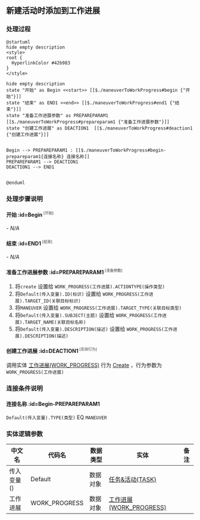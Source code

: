 ## 新建活动时添加到工作进展 <!-- {docsify-ignore-all} -->

   

### 处理过程

```plantuml
@startuml
hide empty description
<style>
root {
  HyperlinkColor #42b983
}
</style>

hide empty description
state "开始" as Begin <<start>> [[$./maneuverToWorkProgress#begin {"开始"}]]
state "结束" as END1 <<end>> [[$./maneuverToWorkProgress#end1 {"结束"}]]
state "准备工作进展参数" as PREPAREPARAM1  [[$./maneuverToWorkProgress#prepareparam1 {"准备工作进展参数"}]]
state "创建工作进展" as DEACTION1  [[$./maneuverToWorkProgress#deaction1 {"创建工作进展"}]]


Begin --> PREPAREPARAM1 : [[$./maneuverToWorkProgress#begin-prepareparam1{连接名称} 连接名称]]
PREPAREPARAM1 --> DEACTION1
DEACTION1 --> END1


@enduml
```


### 处理步骤说明

#### 开始 :id=Begin<sup class="footnote-symbol"> <font color=gray size=1>[开始]</font></sup>



*- N/A*
#### 结束 :id=END1<sup class="footnote-symbol"> <font color=gray size=1>[结束]</font></sup>



*- N/A*

#### 准备工作进展参数 :id=PREPAREPARAM1<sup class="footnote-symbol"> <font color=gray size=1>[准备参数]</font></sup>



1. 将`create` 设置给  `WORK_PROGRESS(工作进展).ACTIONTYPE(操作类型)`
2. 将`Default(传入变量).ID(标识)` 设置给  `WORK_PROGRESS(工作进展).TARGET_ID(关联目标标识)`
3. 将`MANEUVER` 设置给  `WORK_PROGRESS(工作进展).TARGET_TYPE(关联目标类型)`
4. 将`Default(传入变量).SUBJECT(主题)` 设置给  `WORK_PROGRESS(工作进展).TARGET_NAME(关联目标名称)`
5. 将`Default(传入变量).DESCRIPTION(描述)` 设置给  `WORK_PROGRESS(工作进展).DESCRIPTION(描述)`

#### 创建工作进展 :id=DEACTION1<sup class="footnote-symbol"> <font color=gray size=1>[实体行为]</font></sup>



调用实体 [工作进展(WORK_PROGRESS)](module/crm/work_progress.md) 行为 [Create](module/crm/work_progress#行为) ，行为参数为`WORK_PROGRESS(工作进展)`


### 连接条件说明
#### 连接名称 :id=Begin-PREPAREPARAM1

`Default(传入变量).TYPE(类型)` EQ `MANEUVER`


### 实体逻辑参数

|    中文名   |    代码名    |  数据类型    |  实体   |备注 |
| --------| --------| -------- | -------- | --------   |
|传入变量(<i class="fa fa-check"/></i>)|Default|数据对象|[任务&活动(TASK)](module/crm/task.md)||
|工作进展|WORK_PROGRESS|数据对象|[工作进展(WORK_PROGRESS)](module/crm/work_progress.md)||
